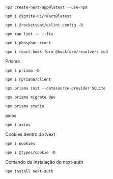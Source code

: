 `npx create-next-app@latest --use-npm`

`npm i @ignite-ui/react@latest`

`npm i @rocketseat/eslint-config -D`

`npm run lint -- --fix`

`npm i phosphor-react`

`npm i react-hook-form @hookform/resolvers zod`

<p> Prisma </p>

`npm i prisma -D`

`npm i @prisma/client`

`npx prisma init --datasource-provider SQLite`

`npx prisma migrate dev`

`npx prisma studio`

<p> axios </p>

`npm i axios`

<p> Cookies dentro do Next </p>

`npm i nookies`

`npm i @types/cookie -D`

<p>Comando de instalação do next-auth</p> 

`npm install next-auth`


